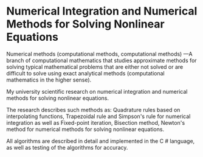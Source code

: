 # Numerical Integration and Numerical Methods for Solving Nonlinear Equations
Numerical methods (computational methods, computational methods) —A branch of computational mathematics that studies approximate methods for solving typical mathematical problems that are either not solved or are difficult to solve using exact analytical methods (computational mathematics in the higher sense).

My university scientific research on numerical integration and numerical methods for solving nonlinear equations.

The research describes such methods as:
Quadrature rules based on interpolating functions, Trapezoidal rule
and Simpson's rule for numerical integration as well as Fixed-point iteration, Bisection method, Newton's method for numerical methods for solving nonlinear equations.

All algorithms are described in detail and implemented in the C # language, as well as testing of the algorithms for accuracy.
